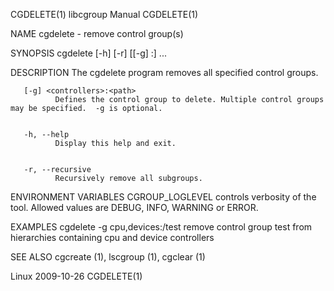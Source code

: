 
CGDELETE(1)                                                                                    libcgroup Manual                                                                                   CGDELETE(1)



NAME
       cgdelete - remove control group(s)


SYNOPSIS
       cgdelete [-h] [-r] [[-g] <controllers>:<path>] ...


DESCRIPTION
       The cgdelete program removes all specified control groups.


       [-g] <controllers>:<path>
              Defines the control group to delete. Multiple control groups may be specified.  -g is optional.


       -h, --help
              Display this help and exit.


       -r, --recursive
              Recursively remove all subgroups.


ENVIRONMENT VARIABLES
       CGROUP_LOGLEVEL
              controls verbosity of the tool. Allowed values are DEBUG, INFO, WARNING or ERROR.


EXAMPLES
       cgdelete -g cpu,devices:/test
              remove control group test from hierarchies containing cpu and device controllers



SEE ALSO
       cgcreate (1), lscgroup (1), cgclear (1)



Linux                                                                                             2009-10-26                                                                                      CGDELETE(1)
